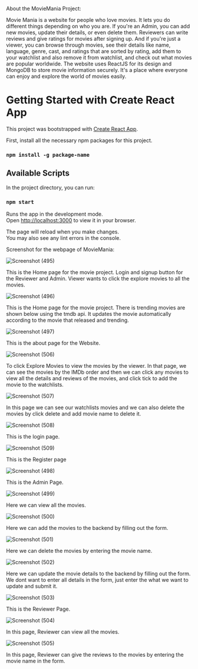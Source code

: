 About the MovieMania Project:

Movie Mania is a website for people who love movies. It lets you do different things depending on who you are. If you're an Admin, you can add new movies, update their details, or even delete them. Reviewers can write reviews and give ratings for movies after signing up. And if you're just a viewer, you can browse through movies, see their details like name, language, genre, cast, and ratings that are sorted by rating, add them to your watchlist and also remove it from watchlist, and check out what movies are popular worldwide. The website uses ReactJS for its design and MongoDB to store movie information securely. It's a place where everyone can enjoy and explore the world of movies easily.

# Getting Started with Create React App

This project was bootstrapped with [Create React App](https://github.com/facebook/create-react-app).

First, install all the necessary npm packages for this project.

### `npm install -g package-name`

## Available Scripts

In the project directory, you can run:

### `npm start`

Runs the app in the development mode.\
Open [http://localhost:3000](http://localhost:3000) to view it in your browser.

The page will reload when you make changes.\
You may also see any lint errors in the console.

Screenshot for the webpage of MovieMania:

![Screenshot (495)](https://github.com/SUNDAR-NS/MovieMania/assets/155610373/5f29ad32-c9d8-4a25-909d-6a5d71b13a35)

This is the Home page for the movie project. Login and signup button for the Reviewer and Admin. Viewer wants to click the explore movies to all the movies.

![Screenshot (496)](https://github.com/SUNDAR-NS/MovieMania/assets/155610373/b0c8aca7-8db2-4bf8-93f1-da6c71f0e6ec)

This is the Home page for the movie project. There is trending movies are shown below using the tmdb api. It updates the movie automatically according to the movie that released and trending. 

![Screenshot (497)](https://github.com/SUNDAR-NS/MovieMania/assets/155610373/322b4a4d-6de5-4948-a756-0e79118138c2)

This is the about page for the Website.

![Screenshot (506)](https://github.com/SUNDAR-NS/MovieMania/assets/155610373/89e726e7-f1c9-40ab-9ae7-61b42f81dd09)

To click Explore Movies to view the movies by the viewer. In that page, we can see the movies by the IMDb order and then we can click any movies to view all the details and reviews of the movies, and click tick to add the movie to the watchlists. 

![Screenshot (507)](https://github.com/SUNDAR-NS/MovieMania/assets/155610373/44db48a7-c539-4f8e-a0df-3a3ef902d47c)

In this page we can see our watchlists movies and we can also delete the movies by click delete and add movie name to delete it.

![Screenshot (508)](https://github.com/SUNDAR-NS/MovieMania/assets/155610373/76fb2377-c9c7-41a2-a9ec-6d88e398b23a)

This is the login page.

![Screenshot (509)](https://github.com/SUNDAR-NS/MovieMania/assets/155610373/38e0ea4c-fabf-4359-b78b-0c7e31f72139)

This is the Register page

![Screenshot (498)](https://github.com/SUNDAR-NS/MovieMania/assets/155610373/5719379d-1d2b-4950-80fb-a5049a2329d7)

This is the Admin Page.

![Screenshot (499)](https://github.com/SUNDAR-NS/MovieMania/assets/155610373/cd3b41e0-7632-4ceb-b746-570208fda31d)

Here we can view all the movies.

![Screenshot (500)](https://github.com/SUNDAR-NS/MovieMania/assets/155610373/ba56d652-d815-40a5-9aff-14f029cc000e)

Here we can add the movies to the backend by filling out the form.

![Screenshot (501)](https://github.com/SUNDAR-NS/MovieMania/assets/155610373/ef1d9b1a-c619-425b-919f-220c3315d76c)

Here we can delete the movies by entering the movie name.

![Screenshot (502)](https://github.com/SUNDAR-NS/MovieMania/assets/155610373/48ae4685-999b-4601-adb4-0ad0fd5a850b)

Here we can update the movie details to the backend by filling out the form. We dont want to enter all details in the form, just enter the what we want to update and submit it.

![Screenshot (503)](https://github.com/SUNDAR-NS/MovieMania/assets/155610373/0b9d1d17-81af-4583-9bb1-ee2c0d9ed1df)

This is the Reviewer Page.

![Screenshot (504)](https://github.com/SUNDAR-NS/MovieMania/assets/155610373/93e4cd07-5f4e-483f-b237-39bb82b6d62f)

In this page, Reviewer can view all the movies.

![Screenshot (505)](https://github.com/SUNDAR-NS/MovieMania/assets/155610373/45188a2f-7fe6-4766-9dda-9988778d2d75)

In this page, Reviewer can give the reviews to the movies by entering the movie name in the form.


